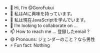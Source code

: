 - 👋 Hi, I’m @GoroFukui
- 👀 私はAIに興味を持っています。
- 🌱 私は現在JavaScriptを学んでいます。
- 💞️ I’m looking to collaborate on ...
- 📫 How to reach me ... 登録したemail？
- 😄 Pronouns: ジェンダーのこと？なら男性
- ⚡ Fun fact: Nothing 

<!---
GoroFukui/GoroFukui is a ✨ special ✨ repository because its `README.md` (this file) appears on your GitHub profile.
You can click the Preview link to take a look at your changes.
--->
